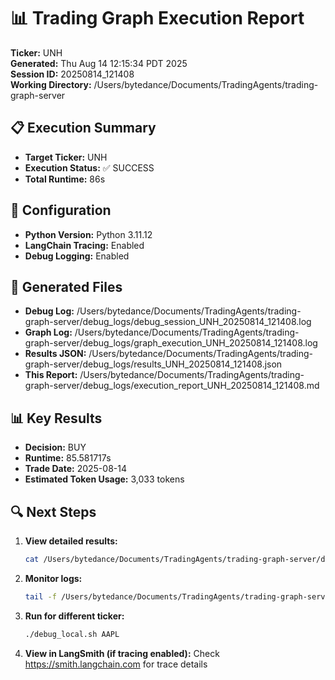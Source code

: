 # 📊 Trading Graph Execution Report

**Ticker:** UNH  
**Generated:** Thu Aug 14 12:15:34 PDT 2025  
**Session ID:** 20250814_121408  
**Working Directory:** /Users/bytedance/Documents/TradingAgents/trading-graph-server

## 📋 Execution Summary

- **Target Ticker:** UNH
- **Execution Status:** ✅ SUCCESS
- **Total Runtime:** 86s

## 🔧 Configuration

- **Python Version:** Python 3.11.12
- **LangChain Tracing:** Enabled
- **Debug Logging:** Enabled

## 📂 Generated Files

- **Debug Log:** /Users/bytedance/Documents/TradingAgents/trading-graph-server/debug_logs/debug_session_UNH_20250814_121408.log
- **Graph Log:** /Users/bytedance/Documents/TradingAgents/trading-graph-server/debug_logs/graph_execution_UNH_20250814_121408.log  
- **Results JSON:** /Users/bytedance/Documents/TradingAgents/trading-graph-server/debug_logs/results_UNH_20250814_121408.json
- **This Report:** /Users/bytedance/Documents/TradingAgents/trading-graph-server/debug_logs/execution_report_UNH_20250814_121408.md

## 📊 Key Results

- **Decision:** BUY
- **Runtime:** 85.581717s
- **Trade Date:** 2025-08-14
- **Estimated Token Usage:** 3,033 tokens

## 🔍 Next Steps

1. **View detailed results:**
   ```bash
   cat /Users/bytedance/Documents/TradingAgents/trading-graph-server/debug_logs/results_UNH_20250814_121408.json | jq .
   ```

2. **Monitor logs:**
   ```bash
   tail -f /Users/bytedance/Documents/TradingAgents/trading-graph-server/debug_logs/graph_execution_UNH_20250814_121408.log
   ```

3. **Run for different ticker:**
   ```bash
   ./debug_local.sh AAPL
   ```

4. **View in LangSmith (if tracing enabled):**
   Check https://smith.langchain.com for trace details

